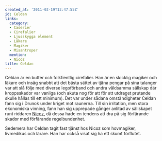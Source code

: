 ```yaml
---
created_at: '2011-02-19T13:47:55Z'
id: Celdan
links:
  category:
  - Caserier
  - Cirefalier
  - Ljusskygga element
  - Läkare
  - Magiker
  - Misantroper
  mention:
  - Nicoz
title: Celdan
---
```


Celdan är en butter och folkfientlig cirefalier. Han är en skicklig magiker och läkare och insåg
snabbt att det bästa sättet av tjäna pengar på sina talanger var att slå följe med diverse
legoförband och andra våldsamma sällskap där kroppsskador var vanliga (och akuta nog för att för att
utdraget prutande skulle hållas till ett minimum). Det var under sådana omständigheter Celdan fann
sig i Drunok under kriget mot raunerna. Till sin irritation, men stora ekonomiska vinning, fann han
sig upprepade gånger anlitad av sällskapet runt riddaren [Nicoz], då dessa hade en tendens att dra
på sig förfärande skador med förfärande regelbundenhet.

Sedemera har Celdan tagit fast tjänst hos Nicoz som hovmagiker, livmedikus och lärare. Han har också
visat sig ha ett skumt förflutet.

  [Nicoz]: Nicoz